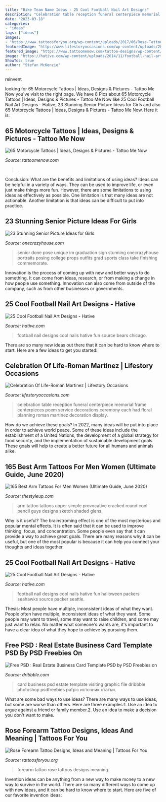 ```yaml
---
title: "Bike Team Name Ideas - 25 Cool Football Nail Art Designs"
description: "Celebration table reception funeral centerpiece memorial frame centerpieces poem service decorations ceremony each had floral planning roman martinez decoration display"
date: "2023-03-18"
categories:
- "ideas"
tags: ["ideas"]
images:
- "https://www.tattoosforyou.org/wp-content/uploads/2017/06/Rose-Tattoo-Forearm.jpg"
featuredImage: "http://www.lifestoryoccasions.com/wp-content/uploads/2015/01/celebration-of-life-planner1.jpg"
featured_image: "https://www.tattoomenow.com/tattoo-designs/wp-content/uploads/2021/05/Biker-tattoo-36.jpg"
image: "https://hative.com/wp-content/uploads/2014/11/football-nail-art-designs/4-cool-football-nail-art-designs.jpg"
ShowToc: true
author: "Stefan McKenzie"
---
```



reinvent

	

		
looking for 65 Motorcycle Tattoos | Ideas, Designs &amp; Pictures - Tattoo Me Now you've visit to the right page. We have 8 Pics about 65 Motorcycle Tattoos | Ideas, Designs &amp; Pictures - Tattoo Me Now like 25 Cool Football Nail Art Designs - Hative, 23 Stunning Senior Picture Ideas for Girls and also 65 Motorcycle Tattoos | Ideas, Designs &amp; Pictures - Tattoo Me Now. Here it is:
		
    
## 65 Motorcycle Tattoos | Ideas, Designs &amp; Pictures - Tattoo Me Now

<img loading=lazy src="https://www.tattoomenow.com/tattoo-designs/wp-content/uploads/2021/05/Biker-tattoo-36.jpg" onerror="this.onerror=null;this.src='https://tse4.mm.bing.net/th?id=OIP.IQrXDYPActqkKwiZIPGu8gAAAA&amp;pid=15.1';" alt="65 Motorcycle Tattoos | Ideas, Designs &amp; Pictures - Tattoo Me Now">

_Source: tattoomenow.com_

>. 

	

Conclusion: What are the benefits and limitations of using ideas?
Ideas can be helpful in a variety of ways. They can be used to improve life, or even just make things more fun. However, there are some limitations to using ideas as effectively as possible. One limitation is that many ideas are not actionable. Another limitation is that ideas can be difficult to put into practice.

    
## 23 Stunning Senior Picture Ideas For Girls

<img loading=lazy src="https://cdn.onecrazyhouse.com/wp-content/uploads/2016/08/im-done-pose-682x1024.jpg" onerror="this.onerror=null;this.src='https://tse3.mm.bing.net/th?id=OIP.SXjYwQxXzHOD-qKXEz1M_AHaLH&amp;pid=15.1';" alt="23 Stunning Senior Picture Ideas for Girls">

_Source: onecrazyhouse.com_

>senior done pose unique im graduation sign stunning onecrazyhouse portraits posing college props outfits grad sports class take finishing commemorate. 

	

Innovation is the process of coming up with new and better ways to do something. It can come from ideas, research, or from making a change in how people use something. Innovation can also come from outside of the company, such as from other businesses or governments.

    
## 25 Cool Football Nail Art Designs - Hative

<img loading=lazy src="https://hative.com/wp-content/uploads/2014/11/football-nail-art-designs/19-cool-football-nail-art-designs.jpg" onerror="this.onerror=null;this.src='https://tse3.mm.bing.net/th?id=OIP.DLa1c7Ci-Zep6wDFLHjkEAHaJ4&amp;pid=15.1';" alt="25 Cool Football Nail Art Designs - Hative">

_Source: hative.com_

>football nail designs cool nails hative fun source bears chicago. 

	

There are so many new ideas out there that it can be hard to know where to start. Here are a few ideas to get you started: 

    
## Celebration Of Life-Roman Martinez | Lifestory Occasions

<img loading=lazy src="http://www.lifestoryoccasions.com/wp-content/uploads/2015/01/celebration-of-life-planner1.jpg" onerror="this.onerror=null;this.src='https://tse2.mm.bing.net/th?id=OIP.szGAHKnXK5zhuZerqocL6wHaHa&amp;pid=15.1';" alt="Celebration Of Life-Roman Martinez | Lifestory Occasions">

_Source: lifestoryoccasions.com_

>celebration table reception funeral centerpiece memorial frame centerpieces poem service decorations ceremony each had floral planning roman martinez decoration display. 

	

How do we achieve these goals?
In 2022, many ideas will be put into place in order to achieve world peace. Some of these ideas include the establishment of a United Nations, the development of a global strategy for food security, and the implementation of sustainable development goals. These goals will help to create a better future for all humans and animals alike.

    
## 165 Best Arm Tattoos For Men Women (Ultimate Guide, June 2020)

<img loading=lazy src="https://thestyleup.com/wp-content/uploads/2015/03/glens-arm.jpg" onerror="this.onerror=null;this.src='https://tse1.mm.bing.net/th?id=OIP.8efIDI26vCs0avZmkfM6jgHaFj&amp;pid=15.1';" alt="165 Best Arm Tattoos For Men Women (Ultimate Guide, June 2020)">

_Source: thestyleup.com_

>arm tattoo tattoos upper simple provocative cracked round cool pencil guys designs sketch shaded glens. 

	

Why is it useful?
The brainstroming effect is one of the most mysterious and popular mental effects. It is often said that it can be used to improve thinking, focus, and concentration. Some people even say that it can provide a way to achieve great goals. There are many reasons why it can be useful, but one of the most popular is because it can help you connect your thoughts and ideas together.

    
## 25 Cool Football Nail Art Designs - Hative

<img loading=lazy src="https://hative.com/wp-content/uploads/2014/11/football-nail-art-designs/4-cool-football-nail-art-designs.jpg" onerror="this.onerror=null;this.src='https://tse1.mm.bing.net/th?id=OIP.4rsjrNa_qGXgCOsgcFIPbgHaJ4&amp;pid=15.1';" alt="25 Cool Football Nail Art Designs - Hative">

_Source: hative.com_

>football nail designs cool nails hative fun halloween packers seahawks source packer seattle. 

	

Thesis: Most people have multiple, inconsistent ideas of what they want.
People often have multiple, inconsistent ideas of what they want. Some people may want to travel, some may want to raise children, and some may just want to relax. No matter what someone's wants are, it's important to have a clear idea of what they hope to achieve by pursuing them.

    
## Free PSD : Real Estate Business Card Template PSD By PSD Freebies On

<img loading=lazy src="https://cdn.dribbble.com/users/842707/screenshots/3591712/real-estate-business-card-template-psd.jpg" onerror="this.onerror=null;this.src='https://tse2.mm.bing.net/th?id=OIP.zmzWoxkJlt651ZAB9NxnjQHaFj&amp;pid=15.1';" alt="Free PSD : Real Estate Business Card Template PSD by PSD Freebies on">

_Source: dribbble.com_

>card business psd estate template visiting graphic file dribbble photoshop psdfreebies pafpic источник статьи. 

	

What are some bad ways to use ideas?
There are many ways to use ideas, but some are worse than others. Here are three examples:1. Use an idea to argue against a friend or family member.2. Use an idea to make a decision you don't want to make.
    
## Rose Forearm Tattoo Designs, Ideas And Meaning | Tattoos For You

<img loading=lazy src="https://www.tattoosforyou.org/wp-content/uploads/2017/06/Rose-Tattoo-Forearm.jpg" onerror="this.onerror=null;this.src='https://tse2.mm.bing.net/th?id=OIP.8-noB2P4alKGf4a4185ttAHaJ3&amp;pid=15.1';" alt="Rose Forearm Tattoo Designs, Ideas and Meaning | Tattoos For You">

_Source: tattoosforyou.org_

>forearm tattoo rose tattoos designs meaning. 

	

Invention ideas can be anything from a new way to make money to a new way to survive in the world. There are so many different ways to come up with new ideas, and it can be hard to know where to start. Here are five of our favorite invention ideas:

